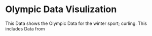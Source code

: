 # Olympic Data Visulization 
This Data shows the Olympic Data for the winter sport; curling. This includes Data from 